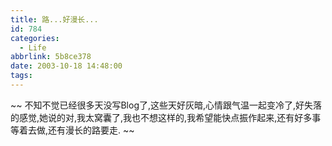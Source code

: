 ```yaml
---
title: 路...好漫长...
id: 784
categories:
  - Life
abbrlink: 5b8ce378
date: 2003-10-18 14:48:00
tags:
---
```


~~ 不知不觉已经很多天没写Blog了,这些天好灰暗,心情跟气温一起变冷了,好失落的感觉,她说的对,我太窝囊了,我也不想这样的,我希望能快点振作起来,还有好多事等着去做,还有漫长的路要走. ~~